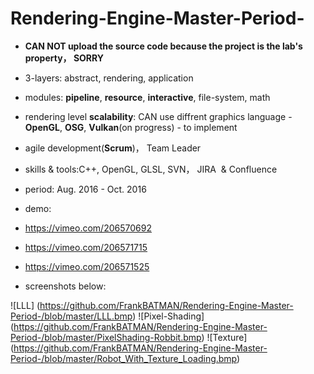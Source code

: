 # Rendering-Engine-Master-Period-

* **CAN NOT upload the source code because the project is the lab's property， SORRY**

* 3-layers: abstract, rendering, application
* modules: **pipeline**, **resource**, **interactive**, file-system, math
* rendering level **scalability**: CAN use diffrent graphics language - **OpenGL**, **OSG**, **Vulkan**(on progress) - to implement
* agile development(**Scrum**)， Team Leader

* skills & tools:C++, OpenGL, GLSL, SVN， JIRA  & Confluence
* period: Aug. 2016 - Oct. 2016

* demo:
 * <https://vimeo.com/206570692>
 * <https://vimeo.com/206571715>
 * <https://vimeo.com/206571525>
* screenshots below:

![LLL] (https://github.com/FrankBATMAN/Rendering-Engine-Master-Period-/blob/master/LLL.bmp)
![Pixel-Shading] (https://github.com/FrankBATMAN/Rendering-Engine-Master-Period-/blob/master/PixelShading-Robbit.bmp)
![Texture] (https://github.com/FrankBATMAN/Rendering-Engine-Master-Period-/blob/master/Robot_With_Texture_Loading.bmp)
